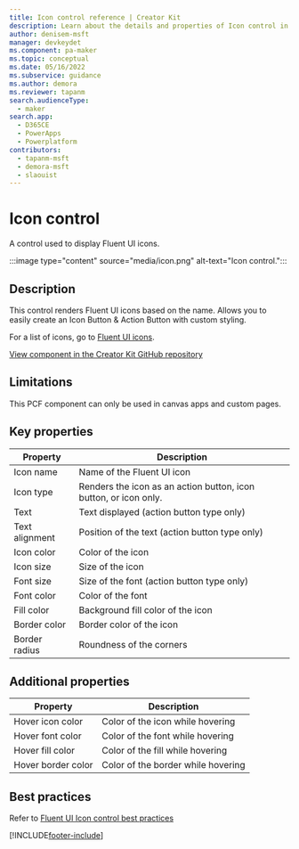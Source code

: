 ```yaml
---
title: Icon control reference | Creator Kit
description: Learn about the details and properties of Icon control in the Creator Kit.
author: denisem-msft
manager: devkeydet
ms.component: pa-maker
ms.topic: conceptual
ms.date: 05/16/2022
ms.subservice: guidance
ms.author: demora
ms.reviewer: tapanm
search.audienceType: 
  - maker
search.app: 
  - D365CE
  - PowerApps
  - Powerplatform
contributors:
  - tapanm-msft
  - demora-msft
  - slaouist
---
```

# Icon control

A control used to display Fluent UI icons.

:::image type="content" source="media/icon.png" alt-text="Icon control.":::

## Description

This control renders Fluent UI icons based on the name. Allows you to easily create an Icon Button & Action Button with custom styling.

For a list of icons, go to [Fluent UI icons](https://developer.microsoft.com/fluentui#/styles/web/icons).

[View component in the Creator Kit GitHub repository](https://github.com/microsoft/powercat-creator-kit/tree/main/CreatorKitCore/SolutionPackage/Controls/cat_PowerCAT.Icon)

## Limitations

This PCF component can only be used in canvas apps and custom pages.

## Key properties

| Property | Description |
| -------- | ----------- |
| Icon name | Name of the Fluent UI icon |
| Icon type | Renders the icon as an action button, icon button, or icon only. |
| Text | Text displayed (action button type only) |
| Text alignment | Position of the text (action button type only) |
| Icon color | Color of the icon |
| Icon size | Size of the icon |
| Font size | Size of the font (action button type only) |
| Font color | Color of the font |
| Fill color | Background fill color of the icon |
| Border color | Border color of the icon |
| Border radius | Roundness of the corners |

## Additional properties

| Property | Description |
| -------- | ----------- |
| Hover icon color | Color of the icon while hovering |
| Hover font color | Color of the font while hovering |
| Hover fill color | Color of the fill while hovering |
| Hover border color | Color of the border while hovering |

## Best practices

Refer to [Fluent UI Icon control best practices](https://developer.microsoft.com/fluentui#/controls/web/contextmenu)

[!INCLUDE[footer-include](../../includes/footer-banner.md)]